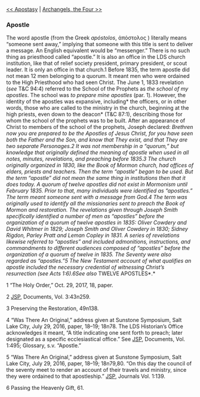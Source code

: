 [<< Apostasy](Apostasy.md)  |  [Archangels, the Four >>](Archangels,%20the%20Four.md)

### Apostle
The word apostle (from the Greek *apóstolos*, ἀπόστολος ) literally means “someone sent away,” implying that someone with this title is sent to deliver a message. An English equivalent would be “messenger.” There is no such thing as priesthood called “apostle.” It is also an office in the LDS church institution, like that of relief society president, primary president, or scout leader. It is only an office in that church.1 Before 1835, the term apostle did not mean 12 men belonging to a quorum. It meant men who were ordained to the High Priesthood who had seen Christ. The June 1, 1833 revelation (*see* T&C 94:4) referred to the School of the Prophets as *the school of my apostles*. The school was *to prepare mine apostles* (par. 1). However, the identity of the apostles was expansive, including* the officers, or in other words, those who are called to the ministry in the church, beginning at the high priests, even down to the deacon* (T&C 87:1), describing those for whom the school of the prophets was to be built. After an appearance of Christ to members of the school of the prophets, Joseph declared: *Brethren now you are prepared to be the Apostles of Jesus Christ, for you have seen both the Father and the Son, and know that They exist, and that They are two separate Personages.*2 It was not membership in a “quorum,” but knowledge that originally defined the meaning of apostle when used in all notes, minutes, revelations, and preaching before 1835.3 The church originally organized in 1830, like the Book of Mormon church, had offices of elders, priests and teachers. Then the term “apostle” began to be used. But the term “apostle” did not mean the same thing in institutions then that it does today. A quorum of twelve apostles did not exist in Mormonism until February 1835. Prior to that, many individuals were identified as “apostles.” The term meant someone sent with a message from God.4 The term was originally used to identify all the missionaries sent to preach the Book of Mormon and restoration. The revelations given through Joseph Smith specifically identified a number of men as “apostles” before the organization of a quorum of twelve apostles in 1835: Oliver Cowdery and David Whitmer in 1829; Joseph Smith and Oliver Cowdery in 1830; Sidney Rigdon, Parley Pratt and Leman Copley in 1831. A series of revelations likewise referred to “apostles” and included admonitions, instructions, and commandments to different audiences composed of “apostles” before the organization of a quorum of twelve in 1835. The Seventy were also regarded as “apostles.”5 The New Testament account of what qualifies an apostle included the necessary credential of witnessing Christ’s resurrection (*see* Acts 1:6).6*See also* TWELVE APOSTLES*.*



1 “The Holy Order,” Oct. 29, 2017, 18, paper.


2
[JSP](#), Documents, Vol. 3:43n259.


3 Preserving the Restoration, 49n138.


4 “Was There An Original,” address given at Sunstone Symposium, Salt Lake City, July 29, 2016, paper, 18–19; 18n78. The LDS Historian’s Office acknowledges it meant, “A title indicating one sent forth to preach; later designated as a specific ecclesiastical office.” See [JSP](#), Documents, Vol. 1:495; Glossary, s.v. “Apostle.”


5 “Was There An Original,” address given at Sunstone Symposium, Salt Lake City, July 29, 2016, paper, 18–19; 18n79,80. “On this day the council of the seventy meet to render an account of their travels and ministry, since they were ordained to that apostleship.” [JSP](#), Journals Vol. 1:139.


6 Passing the Heavenly Gift, 61.